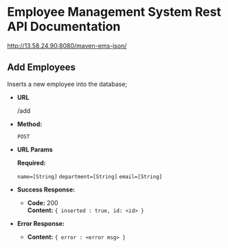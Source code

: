 # Employee Management System Rest API Documentation
http://13.58.24.90:8080/maven-ems-json/

**Add Employees**
----
  Inserts a new employee into the database;

* **URL**

  /add

* **Method:**

  `POST`

*  **URL Params**

   **Required:**

   `name=[String]`
   `department=[String]`
   `email=[String]`

* **Success Response:**

  * **Code:** 200 <br />
    **Content:** `{
                    inserted : true,
                    id: <id>
                  }`

* **Error Response:**

  * **Content:** `{ error : <error msg> }`

